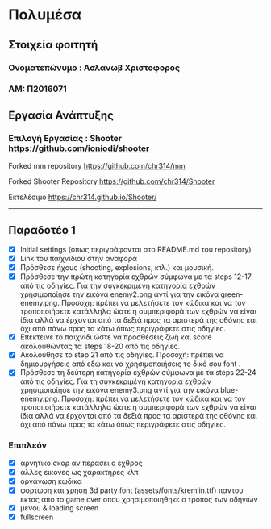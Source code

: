 
# Πολυμέσα
## Στοιχεία φοιτητή
### Ονοματεπώνυμο : Ασλανωβ Χριστοφορος
### ΑΜ: Π2016071

## Εργασία Ανάπτυξης

### Επιλογή Εργασίας : Shooter https://github.com/ioniodi/shooter

Forked mm repository https://github.com/chr314/mm

Forked Shooter Repository https://github.com/chr314/Shooter

Εκτελέσιμο https://chr314.github.io/Shooter/

------------------------------------------------------------------------------------

## Παραδοτέο 1

- [x]  Initial settings (όπως περιγράφονται στο README.md του repository)
- [x]  Link του παιχνιδιού στην αναφορά
- [x]  Πρόσθεσε ήχους (shooting, explosions, κτλ.) και μουσική.
- [x]  Πρόσθεσε την πρώτη κατηγορία εχθρών σύμφωνα με τα steps 12-17 από τις οδηγίες. Για την συγκεκριμένη κατηγορία εχθρών χρησιμοποίησε την εικόνα enemy2.png αντί για την εικόνα green-enemy.png. Προσοχή: πρέπει να μελετήσετε τον κώδικα και να τον τροποποιήσετε κατάλληλα ώστε η συμπεριφορά των εχθρών να είναι ίδια αλλά να έρχονται από τα δεξιά προς τα αριστερά της οθόνης και όχι από πάνω προς τα κάτω όπως περιγράφετε στις οδηγίες.
- [x]  Επέκτεινε το παιχνίδι ώστε να προσθέσεις ζωή και score ακολουθώντας τα steps 18-20 από τις οδηγίες.
- [x]  Ακολούθησε το step 21 από τις οδηγίες. Προσοχή: πρέπει να δημιουργήσεις από εδώ και να χρησιμοποιήσεις το δικό σου font .
- [x]  Πρόσθεσε τη δεύτερη κατηγορία εχθρών σύμφωνα με τα steps 22-24 από τις οδηγίες. Για τη συγκεκριμένη κατηγορία εχθρών χρησιμοποίησε την εικόνα enemy3.png αντί για την εικόνα blue-enemy.png. Προσοχή: πρέπει να μελετήσετε τον κώδικα και να τον τροποποιήσετε κατάλληλα ώστε η συμπεριφορά των εχθρών να είναι ίδια αλλά να έρχονται από τα δεξιά προς τα αριστερά της οθόνης και όχι από πάνω προς τα κάτω όπως περιγράφετε στις οδηγίες.

### Επιπλεόν 

- [x] αρνητικο σκορ αν περασει ο εχθρος
- [x] αλλες εικονες ως χαρακτηρες κλπ
- [x] οργανωση κωδικα
- [x] φορτωση και χρηση 3d party font (assets/fonts/kremlin.ttf) παντου εκτος απο το game over οπου χρησιμοποιηθηκε ο τροπος των οδηγιων
- [x] μενου & loading screen
- [x] fullscreen
